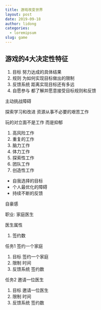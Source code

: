 ```yaml
---
title: 游戏改变世界
layout: post
date: 2019-09-18
author: lidong
categories:
  - loremipsum
slug: game
---
```


## 游戏的4大决定性特征

1. 目标 努力达成的具体结果
2. 规则 为如何实现目标做出的限制
3. 反馈系统 距离实现目标还有多远
4. 自愿参与 都了解并愿意接受目标规则和反馈

主动挑战障碍

探索学习和改进 资源从事不必要的艰苦工作

玩的对立面不是工作 而是抑郁

1. 高风险工作
2. 重复的工作
3. 脑力工作
4. 体力工作
5. 探索性工作
6. 团队工作
7. 创造性工作

* 自我选择的目标
* 个人最优化的障碍
* 持续不断的反馈

自豪感

职业: 家庭医生

医生属性

1. 签约数

任务1 签约一个家庭

1. 目标 签约一个家庭
2. 限制 时间
3. 反馈系统 签约数

任务2 邀请一位医生

1. 目标 邀请一位医生
2. 限制 时间
3. 反馈系统 签约数
